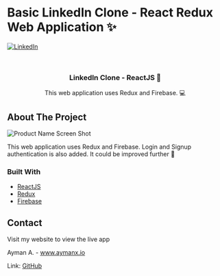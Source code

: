 # Basic LinkedIn Clone - React Redux Web Application ✨

[![LinkedIn][linkedin-shield]][linkedin-url]

<!-- PROJECT LOGO -->
<br />
<p align="center">
 
  <h3 align="center"> LinkedIn Clone - ReactJS 🧩</h3>

  <p align="center">
    This web application uses Redux and Firebase. 💻 
    
    
</p>

<!-- ABOUT THE PROJECT -->

## About The Project

![Product Name Screen Shot][product-screenshot]

This web application uses Redux and Firebase. Login and Signup authentication is also added. It could be improved further 🚧


### Built With

- [ReactJS](https://www.python.org/)
- [Redux](https://redux.js.org/)
- [Firebase](https://firebase.google.com/)

<!-- CONTACT -->

## Contact

Visit my website to view the live app

Ayman A. - www.aymanx.io

Link: [GitHub](https://github.com/aymanxdev/react-redux-linkedin-clone)

<!-- MARKDOWN LINKS & IMAGES -->

[linkedin-shield]: https://img.shields.io/badge/-LinkedIn-black.svg?style=flat-square&logo=linkedin&colorB=555
[linkedin-url]: https://www.linkedin.com/in/ayman-io/
[product-screenshot]: public/images/Reactjs-projects.png
